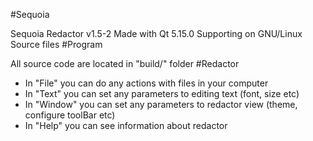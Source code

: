 #Sequoia

Sequoia Redactor v1.5-2
Made with Qt 5.15.0
Supporting on GNU/Linux
Source files
#Program

All source code are located in "build/" folder
#Redactor

* In "File" you can do any actions with files in your computer
* In "Text" you can set any parameters to editing text (font, size etc)
* In "Window" you can set any parameters to redactor view (theme, configure toolBar etc)
* In "Help" you can see information about redactor
